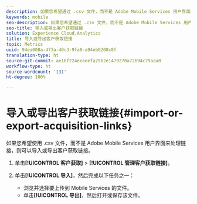 ```yaml
---
description: 如果您希望通过 .csv 文件，而不是 Adobe Mobile Services 用户界面来处理链接，则请导入或导出客户获取链接。
keywords: mobile
seo-description: 如果您希望通过 .csv 文件，而不是 Adobe Mobile Services 用户界面来处理链接，则请导入或导出客户获取链接。
seo-title: 导入或导出客户获取链接
solution: Experience Cloud,Analytics
title: 导入或导出客户获取链接
topic: Metrics
uuid: 94ea008a-473a-40c3-9fa8-a94eb0208c8f
translation-type: ht
source-git-commit: ae16f224eeaeefa29b2e1479270a72694c79aaa0
workflow-type: ht
source-wordcount: '131'
ht-degree: 100%

---
```



# 导入或导出客户获取链接{#import-or-export-acquisition-links}

如果您希望使用 .csv 文件，而不是 Adobe Mobile Services 用户界面来处理链接，则可以导入或导出客户获取链接。

1. 单击&#x200B;**[!UICONTROL 客户获取]** > **[!UICONTROL 管理客户获取链接]**。
1. 单击&#x200B;**[!UICONTROL 导入]**，然后完成以下任务之一：

   * 浏览并选择要上传到 Mobile Services 的文件。
   * 单击&#x200B;**[!UICONTROL 导出]**，然后打开或保存该文件。

